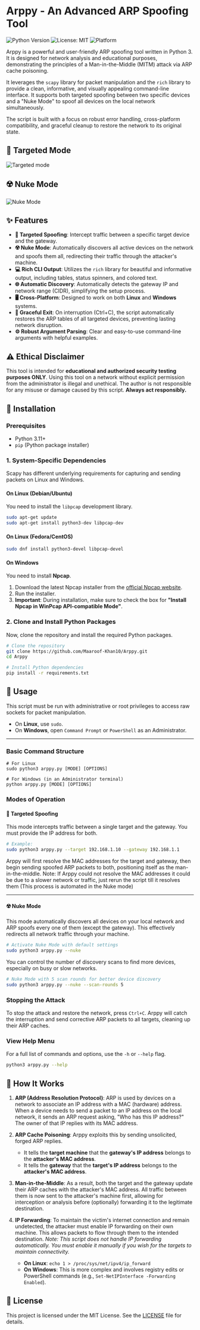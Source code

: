 # Arppy - An Advanced ARP Spoofing Tool

![Python Version](https://img.shields.io/badge/python-3.11+-blue.svg)
![License: MIT](https://img.shields.io/badge/License-MIT-yellow.svg)
![Platform](https://img.shields.io/badge/platform-Linux%20%7C%20Windows-lightgrey)

Arppy is a powerful and user-friendly ARP spoofing tool written in Python 3. It is designed for network analysis and educational purposes, demonstrating the principles of a Man-in-the-Middle (MITM) attack via ARP cache poisoning.

It leverages the `scapy` library for packet manipulation and the `rich` library to provide a clean, informative, and visually appealing command-line interface. It supports both targeted spoofing between two specific devices and a "Nuke Mode" to spoof all devices on the local network simultaneously.

The script is built with a focus on robust error handling, cross-platform compatibility, and graceful cleanup to restore the network to its original state.

## 🎯 Targeted Mode

![Targeted mode](https://github.com/Maaroof-Khan10/Arppy/blob/ccafc37b4e8c8c75068fd7459fddb4347c8aa401/Screenshot%202025-07-21%20230138.png)

## ☢️ Nuke Mode

![Nuke Mode](https://github.com/Maaroof-Khan10/Arppy/blob/ccafc37b4e8c8c75068fd7459fddb4347c8aa401/Screenshot%202025-07-21%20230057.png)
 

## ✨ Features

-   **🎯 Targeted Spoofing**: Intercept traffic between a specific target device and the gateway.
-   **☢️ Nuke Mode**: Automatically discovers all active devices on the network and spoofs them all, redirecting their traffic through the attacker's machine.
-   **💻 Rich CLI Output**: Utilizes the `rich` library for beautiful and informative output, including tables, status spinners, and colored text.
-   **🌐 Automatic Discovery**: Automatically detects the gateway IP and network range (CIDR), simplifying the setup process.
-   **🖥️ Cross-Platform**: Designed to work on both **Linux** and **Windows** systems.
-   **🧹 Graceful Exit**: On interruption (Ctrl+C), the script automatically restores the ARP tables of all targeted devices, preventing lasting network disruption.
-   **⚙️ Robust Argument Parsing**: Clear and easy-to-use command-line arguments with helpful examples.

## ⚠️ Ethical Disclaimer

This tool is intended for **educational and authorized security testing purposes ONLY**. Using this tool on a network without explicit permission from the administrator is illegal and unethical. The author is not responsible for any misuse or damage caused by this script. **Always act responsibly.**

## 🔧 Installation

### Prerequisites

-   Python 3.11+
-   `pip` (Python package installer)

### 1. System-Specific Dependencies

Scapy has different underlying requirements for capturing and sending packets on Linux and Windows.

#### On Linux (Debian/Ubuntu)
You need to install the `libpcap` development library.
```bash
sudo apt-get update
sudo apt-get install python3-dev libpcap-dev
```

#### On Linux (Fedora/CentOS)
```bash
sudo dnf install python3-devel libpcap-devel
```

#### On Windows
You need to install **Npcap**.
1.  Download the latest Npcap installer from the [official Npcap website](https://npcap.com/#download).
2.  Run the installer.
3.  **Important**: During installation, make sure to check the box for **"Install Npcap in WinPcap API-compatible Mode"**.

### 2. Clone and Install Python Packages

Now, clone the repository and install the required Python packages.

```bash
# Clone the repository
git clone https://github.com/Maaroof-Khan10/Arppy.git
cd Arppy

# Install Python dependencies
pip install -r requirements.txt
```

## 🚀 Usage

This script must be run with administrative or root privileges to access raw sockets for packet manipulation.

-   On **Linux**, use `sudo`.
-   On **Windows**, open `Command Prompt` or `PowerShell` as an Administrator.

---

### Basic Command Structure

```
# For Linux
sudo python3 arppy.py [MODE] [OPTIONS]

# For Windows (in an Administrator terminal)
python arppy.py [MODE] [OPTIONS]
```

### Modes of Operation

#### 🎯 Targeted Spoofing

This mode intercepts traffic between a single target and the gateway. You must provide the IP address for both.

```bash
# Example:
sudo python3 arppy.py --target 192.168.1.10 --gateway 192.168.1.1
```
Arppy will first resolve the MAC addresses for the target and gateway, then begin sending spoofed ARP packets to both, positioning itself as the man-in-the-middle.
Note: If Arppy could not resolve the MAC addresses it could be due to a slower network or traffic, just rerun the script till it resolves them (This process is automated in the Nuke mode)

---

#### ☢️ Nuke Mode

This mode automatically discovers all devices on your local network and ARP spoofs every one of them (except the gateway). This effectively redirects all network traffic through your machine.

```bash
# Activate Nuke Mode with default settings
sudo python3 arppy.py --nuke
```

You can control the number of discovery scans to find more devices, especially on busy or slow networks.

```bash
# Nuke Mode with 5 scan rounds for better device discovery
sudo python3 arppy.py --nuke --scan-rounds 5
```

### Stopping the Attack

To stop the attack and restore the network, press `Ctrl+C`. Arppy will catch the interruption and send corrective ARP packets to all targets, cleaning up their ARP caches.

### View Help Menu
For a full list of commands and options, use the `-h` or `--help` flag.

```bash
python3 arppy.py --help
```

## 🧠 How It Works

1.  **ARP (Address Resolution Protocol)**: ARP is used by devices on a network to associate an IP address with a MAC (hardware) address. When a device needs to send a packet to an IP address on the local network, it sends an ARP request asking, "Who has this IP address?" The owner of that IP replies with its MAC address.
2.  **ARP Cache Poisoning**: Arppy exploits this by sending unsolicited, forged ARP replies.
    -   It tells the **target machine** that the **gateway's IP address** belongs to the **attacker's MAC address**.
    -   It tells the **gateway** that the **target's IP address** belongs to the **attacker's MAC address**.
3.  **Man-in-the-Middle**: As a result, both the target and the gateway update their ARP caches with the attacker's MAC address. All traffic between them is now sent to the attacker's machine first, allowing for interception or analysis before (optionally) forwarding it to the legitimate destination.
4.  **IP Forwarding**: To maintain the victim's internet connection and remain undetected, the attacker must enable IP forwarding on their own machine. This allows packets to flow through them to the intended destination. *Note: This script does not handle IP forwarding automatically. You must enable it manually if you wish for the targets to maintain connectivity.*

    -   **On Linux**: `echo 1 > /proc/sys/net/ipv4/ip_forward`
    -   **On Windows**: This is more complex and involves registry edits or PowerShell commands (e.g., `Set-NetIPInterface -Forwarding Enabled`).

## 📜 License

This project is licensed under the MIT License. See the [LICENSE](LICENSE) file for details.
